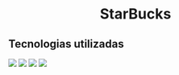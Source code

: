 <h1 align="center">StarBucks</h1>
<h2> Tecnologias utilizadas</h2>
<img src="https://img.shields.io/badge/HTML5-E34F26?style=for-the-badge&logo=html5&logoColor=white">
<img src="https://img.shields.io/badge/CSS3-1572B6?style=for-the-badge&logo=css3&logoColor=white">
<img src="https://img.shields.io/badge/JavaScript-F7DF1E?style=for-the-badge&logo=javascript&logoColor=black">
<img src="https://github.com/LucassMCorrea/starbucks-project/blob/master/images/readme-image.png?raw=true">
